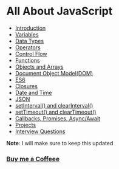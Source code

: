 # All About JavaScript

- [Introduction](https://praveenoruganti.github.io/praveenoruganti-javascript/1_Introduction)
- [Variables](https://praveenoruganti.github.io/praveenoruganti-javascript/2_Variables)
- [Data Types](https://praveenoruganti.github.io/praveenoruganti-javascript/3_Data%20Types)
- [Operators](https://praveenoruganti.github.io/praveenoruganti-javascript/4_Operators)
- [Control Flow](https://praveenoruganti.github.io/praveenoruganti-javascript/5_Control%20Flow)
- [Functions](https://praveenoruganti.github.io/praveenoruganti-javascript/6_Functions)
- [Objects and Arrays](https://praveenoruganti.github.io/praveenoruganti-javascript/7_Objects%20and%20Arrays)
- [Document Object Model(DOM)](https://praveenoruganti.github.io/praveenoruganti-javascript/8_Document%20Object%20Model(DOM))
- [ES6](https://praveenoruganti.github.io/praveenoruganti-javascript/9_ES6)
- [Closures](https://praveenoruganti.github.io/praveenoruganti-javascript/10_Closures)
- [Date and Time](https://praveenoruganti.github.io/praveenoruganti-javascript/11_Date_Time)
- [JSON](https://praveenoruganti.github.io/praveenoruganti-javascript/12_JSON)
- [setInterval() and clearInterval()](https://praveenoruganti.github.io/praveenoruganti-javascript/13_setInterval_clearInterval)
- [setTimeout() and clearTimeout()](https://praveenoruganti.github.io/praveenoruganti-javascript/14_setTimeout_clearTimeout)
- [Callbacks, Promises, Async/Await](https://praveenoruganti.github.io/praveenoruganti-javascript/15_Callbacks_Promises_Async_Await)
- [Projects](https://praveenoruganti.github.io/praveenoruganti-javascript/0_Projects)
- [Interview Questions](https://praveenoruganti.github.io/praveenoruganti-javascript/0_Interview%20Questions)

**Note**: I will make sure to keep this updated

### [Buy me a Coffeee](http://bit.ly/2WryDT8)
